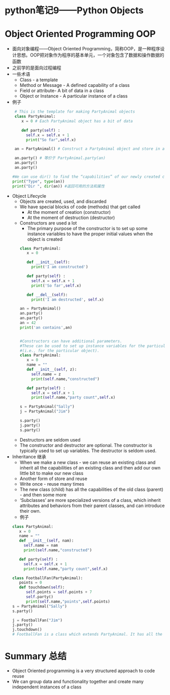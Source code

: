# python笔记9——Python Objects
# Object Oriented Programming OOP
* 面向对象编程——Object Oriented Programming，简称OOP，是一种程序设计思想。OOP把对象作为程序的基本单元，一个对象包含了数据和操作数据的函数
* 之前学的是面向过程编程
* 一些术语
	* Class - a template
	* Method or Message - A defined capability of a class 
	* Field or attribute- A bit of data in a class
	* Object or Instance - A particular instance of a class 
* 例子
	```python
	 # This is the template for making PartyAnimal objects
	 class PartyAnimal:
	    x = 0 # Each PartyAnimal object has a bit of data
	
	    def party(self) :
	      self.x = self.x + 1
	      print("So far",self.x)
	
	 an = PartyAnimal() # Construct a PartyAnimal object and store in an
	
	 an.party() # 等价于 PartyAnimal.party(an)
	 an.party()
	 an.party()

	#We can use dir() to find the “capabilities” of our newly created class.
	print("Type", type(an))
	print("Dir ", dir(an)) #返回可用的方法和属性
	```
* Object Lifecycle
	* Objects are created, used, and discarded
	* We have special blocks of code (methods) that get called
		* At the moment of creation (constructor)
		* At the moment of destruction (destructor)
	* Constructors are used a lot 
		* The primary purpose of the constructor is to set up some instance variables to have the proper initial values when the object is created
		```python
		class PartyAnimal:
		   x = 0
		
		   def __init__(self):
		     print('I am constructed')
		
		   def party(self) :
		     self.x = self.x + 1
		     print('So far',self.x)
		
		   def __del__(self):
		     print('I am destructed', self.x)
		
		an = PartyAnimal()
		an.party()
		an.party()
		an = 42
		print('an contains',an)


		#Constructors can have additional parameters.  
		#These can be used to set up instance variables for the particular instance of the class 
		#(i.e., for the particular object).
		class PartyAnimal:
		   x = 0
		   name = ""
		   def __init__(self, z):
		     self.name = z
		     print(self.name,"constructed")
		
		   def party(self) :
		     self.x = self.x + 1
		     print(self.name,"party count",self.x)
		
		s = PartyAnimal("Sally")
		j = PartyAnimal("Jim")
		
		s.party()
		j.party()
		s.party()

		```
	* Destructors are seldom used
	* The constructor and destructor are optional. The constructor is typically used to set up variables. The destructor is seldom used.
* Inheritance 继承
	* When we make a new class - we can reuse an existing class and inherit all the capabilities of an existing class and then add our own little bit to make our new class
	* Another form of store and reuse
	* Write once - reuse many times
	* The new class (child) has all the capabilities of the old class (parent) - and then some more
	* ‘Subclasses’ are more specialized versions of a class, which inherit attributes and behaviors from their parent classes, and can introduce their own.  
	* 例子
	```python
	class PartyAnimal:
	   x = 0
	   name = ""
	   def __init__(self, nam):
	     self.name = nam
	     print(self.name,"constructed")
	
	   def party(self) :
	     self.x = self.x + 1
	     print(self.name,"party count",self.x)
	
	class FootballFan(PartyAnimal):
	   points = 0
	   def touchdown(self):
	      self.points = self.points + 7
	      self.party()
	      print(self.name,"points",self.points)
	s = PartyAnimal("Sally")
	s.party()
	
	j = FootballFan("Jim")
	j.party()
	j.touchdown()
	# FootballFan is a class which extends PartyAnimal. It has all the capabilities of PartyAnimal and more.
	```
# Summary 总结
* Object Oriented programming is a very structured approach to code reuse
* We can group data and functionality together and create many independent instances of a class